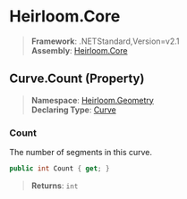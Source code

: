 # Heirloom.Core

> **Framework**: .NETStandard,Version=v2.1  
> **Assembly**: [Heirloom.Core][0]

## Curve.Count (Property)

> **Namespace**: [Heirloom.Geometry][0]  
> **Declaring Type**: [Curve][1]

### Count

The number of segments in this curve.

```cs
public int Count { get; }
```

> **Returns**: `int`

[0]: ../../../Heirloom.Core.md
[1]: ../Curve.md
